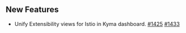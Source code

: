 ## New Features

- Unify Extensibility views for Istio in Kyma dashboard. [#1425](https://github.com/kyma-project/istio/pull/1425) [#1433](https://github.com/kyma-project/istio/pull/1433)